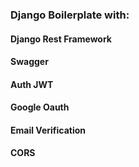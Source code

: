 ### Django Boilerplate with:
  #### Django Rest Framework
  #### Swagger
  #### Auth JWT
  #### Google Oauth
  #### Email Verification
  #### CORS
